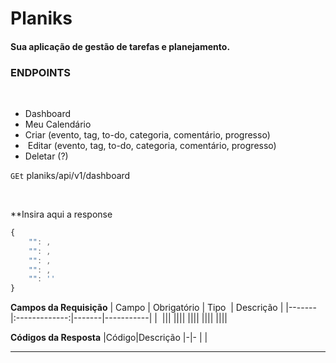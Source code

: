 # Planiks
#### Sua aplicação de gestão de tarefas e planejamento.


### ENDPOINTS
 
- Dashboard
- Meu Calendário
- Criar (evento, tag, to-do, categoria, comentário, progresso)
-  Editar (evento, tag, to-do, categoria, comentário, progresso)
 - Deletar (?)

<!--- [](#) - [](#)

---

### Cadastro de Despesa

<!-- Endereço do recurso -->
`GEt` planiks/api/v1/dashboard

<!-- Colocar a versão é importante para compatibilidade  --> 
**Insira aqui a response
```js
{
    "": ,
    "": ,
    "": ,
    "": ,
    "": ''
}
```

**Campos da Requisição**
| Campo | Obrigatório | Tipo  | Descrição |
|-------|:-------------:|-------|-----------|
|  |||
||||
||||
||||
||||

**Códigos da Resposta**
|Código|Descrição
|-|-
 |
 |

---

<!--### Detalhar Despesa

`GET` nubeck/api/v1/despesa/{id}

**Exemplo de Resposta** 
```js
{
    "valor": 100,
    "categoria": {
        "id": 1,
        "nome": "lazer"
    },
    "conta": {
        "id": 1,
        "nome": "itaú",
    }
    "data": '2023-01-01',
    "descricao": 'cinema'
}
```

**Códigos da Resposta**
|Código|Descrição
|-|-
200 | Os dados da despesa foram retornados
404 | Não existe despesa com o ID informado--!>